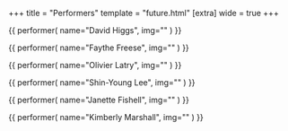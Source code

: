 +++
title = "Performers"
template = "future.html"
[extra]
wide = true
+++

<div class="performers">

<div class="featured">

{{ performer(
  name="David Higgs",
  img=""
) }}

{{ performer(
  name="Faythe Freese",
  img=""
) }}

{{ performer(
  name="Olivier Latry",
  img=""
) }}

{{ performer(
  name="Shin-Young Lee",
  img=""
) }}

{{ performer(
  name="Janette Fishell",
  img=""
) }}

{{ performer(
  name="Kimberly Marshall",
  img=""
) }}

</div>

<div class="small">

</div>

</div>
